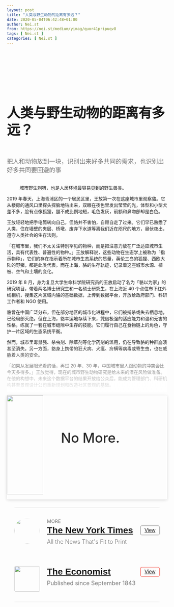 ```yaml
---
layout: post
title: "人类与野生动物的距离有多远？"
date: 2020-05-04T06:42:48+01:00
author: Nei.st
from: https://nei.st/medium/yimag/quor41pripuqv8
tags: [ Nei.st ]
categories: [ Nei.st ]
---
```


<article class="post-19467 post type-post status-publish format-standard hentry category-yimag" id="post-19467"> <header class="page-header medium Archives"><div class="page-header__image"></div><div class="page-header__content"><h1 class="page-title text-align-center">人类与野生动物的距离有多远？</h1></div> </header><div class="entry-content aesop-entry-content" id="post-19467-content"><link as="font" crossorigin="anonymous" href="//cdn.jsdelivr.net/gh/0nd1jyU39XQ/_/glyph/font-face/0uIzqoZjSuJfvSBnvgXTcApMtcVhMcpr.woff" rel="preload" type="font/woff"/><link as="font" crossorigin="anonymous" href="//cdn.jsdelivr.net/gh/0nd1jyU39XQ/_/glyph/font-face/1sTnSLZWDKucPX6SAk.woff" rel="preload" type="font/woff"/><style>@font-face{font-family:"etQuXe8pln0zqff6VgxLRg";font-display:fallback;src:url(//cdn.jsdelivr.net/gh/0nd1jyU39XQ/_/glyph/font-face/0uIzqoZjSuJfvSBnvgXTcApMtcVhMcpr.woff) format("woff");font-style:normal;font-weight:400}@font-face{font-family:"PingFang-SC-W3";font-display:fallback;src:url(//cdn.jsdelivr.net/gh/0nd1jyU39XQ/_/glyph/font-face/1sTnSLZWDKucPX6SAk.woff) format("woff");font-style:normal;font-weight:400}</style><p class="blog-post__description">把人和动物放到一块，识别出来好多共同的需求，也识别出好多共同要回避的事</p><span id="more-19467"></span><style>.container.large.img { max-width: 1440px; } span.phNnwJb1vcZnORRPE7cBOQ { color: rgba(2, 158, 116, 1); } .container.large.img.edge{max-width:1440px;width:100%}@media (max-width:1460px){.container.large.img.edge .aesop-image-component{margin:0 20px}}@media (max-width:889px){.container.large.img.edge .aesop-image-component{margin:0 5%}}@media (max-width:767px){.container.img.edge{width:100%}.container.img.edge .aesop-image-component{width:90%;margin:0 auto;max-width:800px}}.page-header{padding:110px 0 0}.page-header__content{max-width:800px}.page-title:not(#algolia-search-box){--x-height-multiplier:0.342;--baseline-multiplier:0.22;font-size:42px;line-height:1.3;letter-spacing:-.015em;text-align:left}.entry-content>p:first-of-type{color:rgba(0,0,0,.54);font-size:19px}.entry-content>h2{--x-height-multiplier:0.342;--baseline-multiplier:0.22;font-style:normal;letter-spacing:-.015em;font-family:schnyder-scond-normal-600,etQuXe8pln0zqff6VgxLRg,SF Pro Display,PingFangSC-Thin,graphik-normal-300,PingFang-SC-W3,Segoe UI,Roboto,Microsoft YaHei UI,Source Han Sans SC,Helvetica Neue,Helvetica,Arial,sans-serif;font-weight:400;}.entry-content>h2.graf-after--p{margin-top:56px}.hentry{padding-bottom:0}@media (max-width:767px){.entry-content>h2{font-size:28px;letter-spacing:-.015em;}.entry-content>h2.graf-after--p{margin-top:28px}.entry-content>p:first-of-type{font-size:17px}.page-title:not(#algolia-search-box){font-size:32px;line-height:1.3;letter-spacing:-.015em}} svg#dino { width: 72px; margin-left: 30%; } .entry-content a:not(.button),.entry-content a:not(.button):hover{border-bottom-color:rgba(3, 168, 124, 1)} span.fefac7064e5 { color: rgba(3, 168, 124, 1); }</style><div class="container img"><div class="aspectRatioPlaceholder"><div class="progressiveMedia" data-height="787" data-width="1200"> <img alt="" class="progressiveMedia-image" data-src="https://cdn.jsdelivr.net/gh/0nd1jyU39XQ/_/img/1/924932a78ce4a4d4f122e33c26f4c701_1200x787.jpg" src="https://cdn.jsdelivr.net/gh/0nd1jyU39XQ/_/img/1/924932a78ce4a4d4f122e33c26f4c701_1200x787.jpg"/></div></div><div class="aesop-image-component"> <figure class="aesop-image-component-image aesop-component-align-center aesop-image-component-caption-left"> <figcaption class="aesop-image-component-caption"><p class="aesop-cap-description">城市野生刺猬，也是人居环境最容易见到的野生兽类。</p> </figcaption> </figure></div></div><p>2019 年春天，上海青浦区的一个居民区里，王放第一次在这座城市里观察貉。它从楼房的通风口里探头探脑地钻出来，双眼在夜色里发出莹莹的光，体型和小型犬差不多，脸有点像狐狸，腿不成比例地短，毛色发灰，前额和鼻吻部却是白色。</p><p>王放轻轻地把手电筒转向自己，但貉并不害怕，自顾自走了过来。它们早已熟悉了人类，住在墙壁的夹层、桥墩、废弃下水道等离我们近在咫尺的地方，昼伏夜出，遵守人类社会的生存法则。</p><p>「在城市里，我们不太关注特别罕见的物种，而是把注意力放在广泛适应城市生活，具有代表性、普遍性的物种。」王放解释说，这些动物在生态学上被称为「指示物种」，它们的存在指示着所在城市生态系统的质量，英伦三岛的狐狸、西欧大陆的野猪，都是此类代表。而在上海，貉的生存轨迹，记录着这座城市水源、植被、空气和土壤的变化。</p><p>2019 年 8 月，身为复旦大学生命科学院研究员的王放启动了名为「貉以为家」的研究项目，带着两名博士研究生和一名硕士研究生，在上海近 40 个点位布下红外线相机，搜集这片区域内貉的基础数据，上传到数据平台，开放给政府部门、科研工作者和 NGO 使用。</p><p>貉曾在中国广泛分布，但在部分地区的城市化进程中，它们被捕杀或失去栖息地，已经局部灭绝。但在上海，貉幸运地存续下来，凭借极强的适应能力和温和无害的性格，练就了一套在城市缝隙中生存的技能。它们履行自己在食物链上的角色，守护一片区域的生态系统平衡。</p><div class="code-block code-block-1" style="margin: 8px 0; clear: both;"><div class="container ads_KbHEVhh8Rw"><div class="card card--blog post-sidebar"><div class="card-body"><div class="logo_ngcontent-kty-0"> </div><div class="iframe-blocker U6XAMK63Vh00WqvF2BacIQ"><div class="background-h60B"> </div><div class="WumZiPCS4MeMw4pxQ"> <ins class="adsbygoogle GQRYJ4ilqIfEmC2iS9UfdQ" data-ad-client="ca-pub-2392282512996260" data-ad-format="fluid" data-ad-layout="in-article" data-ad-slot="8142634852" data-full-width-responsive="false" style="display:block; text-align:center;"></ins> </div></div></div><div class="card-footer"><div class="card-footer-wrapper" layout="row bottom-left"></div></div></div></div></div><p>然而，城市里毒鼠强、杀虫剂、除草剂等化学药剂的滥用，仍在导致貉的种群崩溃甚至消失。另一方面，貉身上携带的狂犬病、犬瘟、疥螨等病毒或寄生虫，也在威胁着人类的安全。</p><p>「如果从发展眼光看的话，再过 20 年、30 年，中国城市里人跟动物的冲突会比今天多得多。」王放觉得，现在的城市野生动物研究是给未来的潜在风险做准备。在他的构想中，未来这个数据平台的结果开放给公众后，能成为管理部门、科研机构甚至景观设计公司重新规划和改造社区景观的基础。</p><section class="entry-content preview"><p>王放对于野生动物的兴趣，在很小的时候就开始了。在北京成长起来的他，从北大附小一路念到北大，北大校园是他最熟悉的城市自然乐园。他最喜欢看蜘蛛、甲虫等各种各样的虫子，带着孩子的好奇和残忍，把水灌进虫子的洞，也会在作业本上画满虫子的口器。</p><p>小学三年级，他拿到人生中第一台相机，从此探险的战绩都有了可供吹牛的证据。四年级时，王放看了北京大学生物学教授潘文石描写学生吕植经历的书籍《大熊猫的故事》，决心以后也要和动物一起工作。2001 年，他考入北京大学生物学系，5 年后回校硕博连读，成为吕植教授的博士生。</p><p>上大学后，个性自由的王放给自己最初的定位是做一名自然摄影师。那时，全国的鸟类摄影师不过百人左右，「大家都拍了很多好照片，但是中国还是缺乏打动人心的自然报道。」王放把焦点放在拍摄专题报道，通过照片讲述动物习性、自然变化，以及和人有关的故事。</p><p>那段时间，他过着一种近乎浪漫的生活，在各地游历、独立拍摄专题。2006 年为贵州梵净山保护区专题寻找黔金丝猴，王放每天早上 8 点出门，爬到树干上搭建的临时平台，午餐只有一把花生米，这么一等就是七八个小时。徒劳的等待一直持续，直到半个月后的一天，林间升起一场大雾，黔金丝猴的叫声从四面八方由远及近。一阵大风将雾吹开，王放突然清楚地看到猴子在树周围追逐打闹。一瞬间，他甚至以为那是一种斯德哥尔摩综合征，等待时的煎熬，换来摁下快门一瞬间的舒畅，「更多时间在等待惊喜，不知道自己会遇到什么。」</p><div class="code-block code-block-1" style="margin: 8px 0; clear: both;"><div class="container ads_KbHEVhh8Rw"><div class="card card--blog post-sidebar"><div class="card-body"><div class="logo_ngcontent-kty-0"> </div><div class="iframe-blocker U6XAMK63Vh00WqvF2BacIQ"><div class="background-h60B"> </div><div class="WumZiPCS4MeMw4pxQ"> <ins class="adsbygoogle GQRYJ4ilqIfEmC2iS9UfdQ" data-ad-client="ca-pub-2392282512996260" data-ad-format="fluid" data-ad-layout="in-article" data-ad-slot="8142634852" data-full-width-responsive="false" style="display:block; text-align:center;"></ins> </div></div></div><div class="card-footer"><div class="card-footer-wrapper" layout="row bottom-left"></div></div></div></div></div><p>感动常有，但沮丧也是常态。「你对这个世界有期望，就会不断地被自己的期望困扰。」负面的报道时常会被阻挠，拍摄过的地方很多因为开发而消失。有时半夜喝多了酒，他忍不住跑到网上发帖，痛骂「摄影师是废物」。照片的力量太单薄了，王放决定回去专心做科研，为地方保护发挥一些实际作用。</p><p>硕博连读的第一年，王放的观念就受到了冲击。他跟随导师参加高铁环境影响评价，评估工程会对大熊猫栖息地带来多大影响。一进会场，周围弥漫起警惕的气氛。不断有人劝他们「境界要高一点」，说高铁会给地方 GDP 带来多大增长，说多少人在盼着这条铁路给他们带来工作。</p><p>王放再次感到了无力。「特别深地感受到大家的需求不一样，而且都合理，你的需求是关心生态保护，但别人的需求确实也是别人的饭碗、别人的医疗、别人的教育。」评价会开了不下 20 次，每次都因为环保问题驳回。王放能给出一些大熊猫受影响的数字，但无法提出准确的保护方案。</p><p>这场评价会让王放反思了自己的研究方向，他意识到摄影更多依靠感觉，但是科学要靠数字说话。「如果可持续发展这件事儿有公式能定量预测出来就好了，不是靠拍脑袋，也不是靠情怀。」基于公式，能够划定人类施加影响的范围，生物保护也就有了尺度。</p><p>于是，王放在撰写博士论文期间采集了秦岭地区大熊猫的数据，试图找出人类活动的阈值。因为基础数据几乎为零，光采集就花了 3 年。海量数据收回来后的数据分析，是最折磨王放的步骤。野外取得的数据没有在实验室里受到严格控制，需要用数学过程还原碎片信息背后的影响因素。他不得不啃下大量的数学书籍，自己写模型，开发新方法。</p><p>经过延毕一年，王放最终得出了一些关键阈值，「比如当车流量超过阈值的时候，这条公路就像熊猫的死亡陷阱一样过不去了。不管旅游开发还是移民搬迁，只要找到这个阈值，就能更好地去调整。」</p><div class="code-block code-block-1" style="margin: 8px 0; clear: both;"><div class="container ads_KbHEVhh8Rw"><div class="card card--blog post-sidebar"><div class="card-body"><div class="logo_ngcontent-kty-0"> </div><div class="iframe-blocker U6XAMK63Vh00WqvF2BacIQ"><div class="background-h60B"> </div><div class="WumZiPCS4MeMw4pxQ"> <ins class="adsbygoogle GQRYJ4ilqIfEmC2iS9UfdQ" data-ad-client="ca-pub-2392282512996260" data-ad-format="fluid" data-ad-layout="in-article" data-ad-slot="8142634852" data-full-width-responsive="false" style="display:block; text-align:center;"></ins> </div></div></div><div class="card-footer"><div class="card-footer-wrapper" layout="row bottom-left"></div></div></div></div></div><p>还有一些令他意想不到的结果，大熊猫比人类想象的更熟悉人类。如果是 5 户以下的居民点，它们可以接近到几百米之内的距离。让大熊猫陌生的是巨大工程，以及大型移民搬迁点和旅游开发。但在传统观念里，所有人类活动对动物保护都是负面的。粗暴、一刀切的生态移民法常常被采用，如果没有规划好，可能让不少乡民失去生计。</p><p>而另一些看似无害的行为，反倒是大熊猫的「隐形杀手」。比如乡民在山里放的牛，看上去能和大熊猫和平共处，但经调研发现，只要有牛的地方，熊猫出现的概率会下降 40%。「只要老乡在这里放牛，保护区一年几百万元的投入一下子打了 6 折。」王放算了一笔账，这几十头牛带来的经济产出，还不到自然保护投入的零头。</p><p>前往美国攻读博士后期间，他更多地在研究中思考人类的需求，并试图在大尺度上搭建野生动物保护的方法框架。2015 年，王放跟随团队回国访谈农户，发现乡民依旧把土地视作命根子，而传统的农耕和放牧非常不经济，还会给野生动物带来伤害，经济发展模式的转型或许比生态移民更有效。「把人和动物放到一块，识别出来好多共同的需求，也识别出好多共同要回避的事。」</p><p>同一年，秦岭发生了大熊猫死亡事件，原因是狗把犬瘟热传给了大熊猫。反过来，野生动物也会杀死狗，同样会把它们身上的传染病通过狗再带回人类社会。</p><p>居住在美国时，王放自己就体会过这种冲突。经过 80 年左右的恢复，他所在的弗吉尼亚地区已经呈现出丰富的生物多样性，野生动物和人的冲突成为日常。有一次，一只浣熊半夜敲响了他的家门，它清楚地知道如何利用无辜的眼神赢得人类的投喂，王放也忍不住落入了圈套。第二天，他反省了自己的做法，拿着扫把将它赶走，联合所有人一起抵制。但尝过甜头的浣熊不愿停手，它偷偷打开冰箱，打翻了垃圾桶，最后在攀爬电线时触电而死。</p><p>这些事件让王放察觉到人跟野生动物之间的关系，还有更多存在于日常生活中的纠葛。</p><div class="code-block code-block-1" style="margin: 8px 0; clear: both;"><div class="container ads_KbHEVhh8Rw"><div class="card card--blog post-sidebar"><div class="card-body"><div class="logo_ngcontent-kty-0"> </div><div class="iframe-blocker U6XAMK63Vh00WqvF2BacIQ"><div class="background-h60B"> </div><div class="WumZiPCS4MeMw4pxQ"> <ins class="adsbygoogle GQRYJ4ilqIfEmC2iS9UfdQ" data-ad-client="ca-pub-2392282512996260" data-ad-format="fluid" data-ad-layout="in-article" data-ad-slot="8142634852" data-full-width-responsive="false" style="display:block; text-align:center;"></ins> </div></div></div><div class="card-footer"><div class="card-footer-wrapper" layout="row bottom-left"></div></div></div></div></div><p>在北京拍照多年，王放很熟悉城市的野生动物，他时常到海淀跟拍鸳鸯，在中关村观察食物链顶端的红隼一家。和人们所想象的不同，只要一点绿地、土壤和水源，城市就可以是野生动物的乐园。</p><p>2019 年年初，王放回国后来到复旦大学任职。他把新家选在新江湾城，离湿地、森林都很近。他的孩子上完幼儿园能看看鸟、小蝌蚪，在湖边骑骑自行车，而不是陪着大人在五道口堵车。寂静的晚上，还能听到刺猬轻轻拱来拱去的声音。</p><p>对城市野生动物的研究也已有所进展。按照人类干扰的程度，上海城区被分成高、中、低三个区块，每个区块再挑选森林、湿地、河湖等近 60 个不同的类型。「希望用 2 到 3 年的时间把不同类型的城市环境全调查了。」</p><p>城市的使命偏向于满足人类的需求，人和动物的关系也因此更为复杂。前 3 个月，王放和学生们靠自己收集数据。他们很快遇到了第一个阻碍，进入小区会遇到物业的阻拦，要做任何栖息地的改造都需要考虑业主的需求。同样，他们也无法进入学校、公司和厂房。</p><p>于是从 2019 年 11 月起，王放开始招募名为「公民科学家」的志愿者协助调查。「比如小区的业主，搞定业委会之后，就可以在小区里面做调查。或者学校的老师，就帮我们在学校里边安装设备。这是我们以前想都不敢想的。」这些志愿者大多是动物爱好者，迄今已经招募了超过 100 人，按照区域划分为 8 个小组。公民科学家帮助王放团队节省了不少人力、交通和时间的成本，调查规模也得以迅速扩大到 40 个，今年还会增加到 200 个。</p><p>分配好各自区域之后，志愿者会去寻找野生动物的痕迹，在有动物出没的地方布设红外相机，每隔两个星期检查一次。一到两个月之后，等相机拍到上千张照片，志愿者再去一张张做动物的识别，分辨每张照片拍的是什么动物、数量多少、大概在干什么。之后，王放还会培训志愿者去做植被和人类活动调查，评估貉栖息地，再为貉佩戴 GPS 定位颈圈，研究它们的扩散。在公民科学家的提议下，研究对象的种类即将扩大到蜻蜓和无斑雨蛙。</p><div class="code-block code-block-1" style="margin: 8px 0; clear: both;"><div class="container ads_KbHEVhh8Rw"><div class="card card--blog post-sidebar"><div class="card-body"><div class="logo_ngcontent-kty-0"> </div><div class="iframe-blocker U6XAMK63Vh00WqvF2BacIQ"><div class="background-h60B"> </div><div class="WumZiPCS4MeMw4pxQ"> <ins class="adsbygoogle GQRYJ4ilqIfEmC2iS9UfdQ" data-ad-client="ca-pub-2392282512996260" data-ad-format="fluid" data-ad-layout="in-article" data-ad-slot="8142634852" data-full-width-responsive="false" style="display:block; text-align:center;"></ins> </div></div></div><div class="card-footer"><div class="card-footer-wrapper" layout="row bottom-left"></div></div></div></div></div><p>经过调查，如今在上海至少 80 个小区都发现了貉的存在。青浦区溪流边的貉，擅长优雅地滑入水中，捕食鱼虾、青蛙；住在奉贤区一家幼儿园旁的貉，熟知小朋友的作息，会从烧烤摊边偷走留有残肉的竹签，侧着头钻进洞里，给幼崽喂食。貉与流浪猫、狗之间，似乎也达成了一种互不侵扰的和谐关系。</p><p>除了貉，收集到的数据还包括了大量其他野生动物，有黄鼬、刺猬、赤腹松鼠这些大家耳熟能详的物种，也包括了狗獾、环颈雉这些在市区相对少见的物种。王放希望最终拼凑出的，是一整套城市生物多样性数据库。</p><p>如果项目进展顺利，王放能知道这些野生动物在城市生存所需要的空间面积多大、条件如何，互相距离多远，它们沿着什么样的路途完成觅食和求偶，再向更广阔的范围扩散。他期待之后能据此设计出「保护小区」和数量预警，这里的人们能在一定时间段内不喷洒药剂，让野生动物安全地活下去；同时，也建立起疫病控制机制，监控、保护动物以及人类的健康。</p><p>王放还是在寻找那个阈值，既不妨碍城市居民的日常，也为动物们寻找栖身的尺度。「我一直觉得生物多样性就是这个世界的本质，无所谓好或者不好。接受生物多样性带来的惊喜与发现，必然同样需要解决它带来的人与野生动物冲突。这个问题很正常，也将一直存在。」事实上，野生动物所需要的那些关键词—清澈的流水、自由生长的灌丛、减少杀虫剂和除草剂的生态系统，也让人们的生活品质变得更好。</p><p>「城市生态研究很困难，没有濒危物种，没有国家级保护动物，除了崇明东滩的鸟类，上海并不是其他生物的生物多样性热点区域，没什么人关心我们。」有时候，王放的学生也觉得城市似乎没那么「浪漫」。他们更多依赖志愿者，在业余时间推进这个不算最重要的课题。王放能理解，毕竟自己也曾经历自然摄影师的理想主义、科研新人的困惑矛盾，才来到这一步，「在爱动物的人眼中，动物保护和管理根本没有城市与野外、珍稀与普通的区别。」</p><p>疫情把野生动物推上了风口浪尖，人们这才突然关注起这些藏在身边的邻居。大年初二，王放收到消息，上海动用大量人力来驱赶居民楼的蝙蝠，野生动物保护管理部门希望扭转这个局面，但是缺乏科学支持。随后，相关话题陆续出现：是否扑杀城市野生动物，《野生动物保护法》要如何修订，城市里的宠物猫狗是否要被处理……</p><div class="code-block code-block-1" style="margin: 8px 0; clear: both;"><div class="container ads_KbHEVhh8Rw"><div class="card card--blog post-sidebar"><div class="card-body"><div class="logo_ngcontent-kty-0"> </div><div class="iframe-blocker U6XAMK63Vh00WqvF2BacIQ"><div class="background-h60B"> </div><div class="WumZiPCS4MeMw4pxQ"> <ins class="adsbygoogle GQRYJ4ilqIfEmC2iS9UfdQ" data-ad-client="ca-pub-2392282512996260" data-ad-format="fluid" data-ad-layout="in-article" data-ad-slot="8142634852" data-full-width-responsive="false" style="display:block; text-align:center;"></ins> </div></div></div><div class="card-footer"><div class="card-footer-wrapper" layout="row bottom-left"></div></div></div></div></div><p>「这个时候再不出来说话，平常那些工作就都白做了。」于是王放频繁地就公共议题在社交媒体上发声，向公众科普城市野生动物的知识。他感到自己被卷入了浪潮中。尽管有点无奈，但疫情之下人们的恐慌和茫然，更凸显他所做工作的急迫性。「现在开始已经有点晚了，不过也比不开始要好。」王放最早想在上海摸底考察的动物恰恰就是蝙蝠，他有点懊悔，如果当初及时做了，现在正好可以派上用场。</p></section><style>.wxyz{max-width:828px;box-sizing:border-box;width:100%;margin-right:auto;margin-left:auto;padding-right:24px;padding-left:24px;display:block}.fvfw{border-top:1px solid rgba(0,0,0,.1);border-bottom:1px solid rgba(0,0,0,.1);padding-top:32px;margin-bottom:25px;margin-top:25px}.fzga{min-height:80px;margin-bottom:32px;position:relative;display:block}.gdge{position:absolute}.dlgg{width:80px;position:relative;height:80px}.fggd{pointer-events:none;left:-5px;top:-5px;height:calc(100% + 10px);width:calc(100% + 10px);position:absolute;fill:#03a87c}.gmcl{border-radius:50%;width:80px;height:80px;display:block}.gngo{display:flex;padding-left:102px;font-family:medium-content-sans-serif-font,-apple-system,BlinkMacSystemFont,Segoe UI,Roboto,Oxygen,Ubuntu,Cantarell,Open Sans,Helvetica Neue,sans-serif;letter-spacing:0;font-weight:400;font-style:normal;text-rendering:optimizeLegibility;-webkit-font-smoothing:antialiased;-moz-osx-font-smoothing:grayscale;-moz-font-feature-settings:"liga" on;color:rgba(0,0,0,.84);font-size:20px;line-height:1.4}.apcq{text-transform:uppercase;font-size:15px;color:rgba(0,0,0,.54);margin:0}span.svgIcon--arrowRight{color:rgba(0,0,0,.54)!important;fill:rgba(0,0,0,.54)!important;display:inline-block;height:19px;line-height:19px}.gngq{margin-bottom:6px;padding-left:102px}.acag,.gngq{display:flex}.acag{justify-content:space-between;align-items:center;width:100%}h2.apgr{font-family:medium-content-sans-serif-font,Lucida Grande,Lucida Sans Unicode,Lucida Sans,Geneva,Arial,sans-serif;font-size:28px;font-weight:600;line-height:36px;color:rgba(0,0,0,.84);margin:0}.fvfw a{border-bottom:none!important}button.gtbn{padding:4px 12px;text-decoration:none;display:inline-block;border-style:solid;border-width:1px;border-radius:4px;background:0;letter-spacing:0;font-size:15.8px;line-height:20px;font-style:normal;box-sizing:border-box}.nyt,button.gtbn.nyt:active,button.gtbn.nyt:focus,button.gtbn.nyt:hover{border-color:rgba(0,0,0,.54);color:rgba(0,0,0,.84);fill:rgba(0,0,0,.84)}.eco,.eco:active,.eco:focus,.eco:hover{border-color:#f02114;fill:#f02114;color:#cc2718}.gngy{max-width:555px;display:flex;padding-left:102px}.gzn{max-width:450px;display:block}h4.hahb{line-height:24px;font-size:18px;color:rgba(0,0,0,.54);margin:0;clear:both;font-weight:300}.hahb b{font-weight:400;font-family:medium-content-sans-serif-font,-apple-system,BlinkMacSystemFont,Segoe UI,Roboto,Oxygen,Ubuntu,Cantarell,Open Sans,Helvetica Neue,sans-serif}.fjhc{display:none}.fxn{padding-top:32px}img.bqgg{width:80px;height:80px;border-radius:4px}.bt{display:inline-block}.gnhd{max-width:550px;display:flex;padding-left:102px}.dndo{background:linear-gradient(hsla(0,0%,100%,0),#fff);position:relative;height:150px;margin-top:-150px;margin-bottom:10px;width:100%}.bqdn,.dndo{display:block}.bqdn{max-width:800px;margin:auto;box-shadow:0 2px 10px rgba(0,0,0,.15);border-radius:4px}.agdr{display:flex}.abcn{display:block}.agdr img,.fvfw img,.fvfw svg{vertical-align:middle}.abcn img{padding-bottom:16px}.dudv{padding:48px 56px}h3.dwam{font-weight:500!important;font-style:normal!important;text-align:inherit;letter-spacing:0;font-size:42px!important;line-height:48px!important;transform:translateY(1.5px);font-family:neist-display-font,SF Pro Display,PingFangSC-Thin,graphik-normal-300,PingFang-SC-W3,Segoe UI,Roboto,Microsoft YaHei UI,Source Han Sans SC,Helvetica Neue,Helvetica,Arial,sans-serif;color:rgba(0,0,0,.84);fill:rgba(0,0,0,.84)}.fjbw{display:none}@media (max-width:848px){.bqdn{margin:0 18px}.agdr{text-align:center;flex-direction:column}.abcg{display:none}.dudv{padding:28px 16px 12px}h3.dwam{font-size:28px!important;line-height:32px!important;transform:translateY(1px)}.fjbw{display:block}.gbaj{align-items:center;margin-bottom:24px;display:flex}.gdge{position:relative;width:102px}.gngo,.gngq{padding-left:0}.gngq{margin-bottom:6px;display:flex}.gngy{padding-left:0}.fjhc,.gngy{display:block}.fjhc{margin-top:24px}.gnhd{padding-left:0;display:block}}section.entry-content.preview{padding-top:0;display:none}section.entry-content.preview>p:first-of-type{color:rgba(0,0,0,.84);font-size:100%}.fe.n.el a,.fe.n.el a:hover{border-bottom:none}</style><div class="dndo"></div><div class="bqdn"><div class="agdr"><div class="abcn abcg"> <img class="dt" height="310" src="https://cdn.jsdelivr.net/gh/0nd1jyU39XQ/_/img/1/0_GLFDRIpcedGcmuSg.png" width="114"/></div><div class="dudv abcn"><h3 class="dwam">No More.</h3></div><div class="fjbw"> <img class="" height="60" src="https://cdn.jsdelivr.net/gh/0nd1jyU39XQ/_/img/1/1_K4MHnSAfehAx3IJQxj7tfg.png" width="300"/></div></div></div><section class="wxyz"><div class="fvfw"><div class="fzga"> <span class="gbaj"><div class="gdge"> <a href="https://nei.st/medium/nytimes"><div class="dlgg"> <img class="gmcl" height="80" src="https://cdn.jsdelivr.net/gh/0nd1jyU39XQ/_/img/1/1_lDzXmG7cKomswLcrSYVVFQ.png" width="80"/></div></a></div><span class="abcn"><div class="gngo"> <span class="apcq">MORE</span><span class="svgIcon--arrowRight"></span></div><div class="gngq"><div class="acag"><h2 class="apgr"><a href="https://nei.st/medium/nytimes">The New York Times</a></h2><div class="abcn abcg"> <button class="gtbn nyt"><a href="https://nei.st/medium/nytimes">View</a></button></div></div></div></span></span><div class="gngy"><div class="gzn"><h4 class="hahb">All the News That's Fit to Print</h4></div><div class="fjhc"> <button class="gtbn nyt"><a href="https://nei.st/medium/nytimes">View</a></button></div></div></div><div class="fxn"></div><div class="fzga"> <span class="gbaj"><div class="gdge"> <a href="https://nei.st/medium/economist"><img class="bqgg" height="80" src="https://cdn.jsdelivr.net/gh/0nd1jyU39XQ/_/img/1/1_ckkT5DtC2JLdBGWGk-PsVA.png" width="80"/></a></div><span class="abcn"><div class="gngq"><div class="acag"><h2 class="apgr"><a class="cvcw" href="https://nei.st/medium/economist">The Economist</a></h2><div class="abcn abcg"><div class="bt"> <button class="gtbn eco"><a href="https://nei.st/medium/economist">View</a></button></div></div></div></div></span></span><div class="gnhd"><div class="gzn"><h4 class="hahb"><b>Published since September 1843</b></h4></div></div></div></div></section></div></article>
